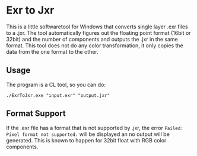 # Exr to Jxr
This is a little softwaretool for Windows that converts single layer .exr files to a .jxr. The tool automatically figures out the floating point format (16bit or 32bit) and the number of components and outputs the .jxr in the same format. This tool does not do any color transformation, it only copies the data from the one format to the other.

## Usage
The program is a CL tool, so you can do:
```shell
./ExrToJxr.exe "input.exr" "output.jxr"
```

## Format Support
If the .exr file has a format that is not supported by .jxr, the error `Failed: Pixel format not supported.` will be displayed an no output will be generated. This is known to happen for 32bit float with RGB color components.
